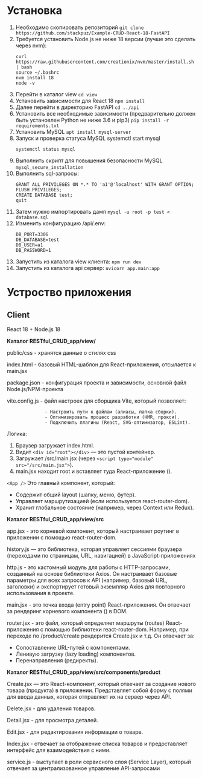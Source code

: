 # Установка #

1. Необходимо скопировать репозиторий ```git clone https://github.com/stackpuz/Example-CRUD-React-18-FastAPI```
2. Требуется установить Node.js не ниже 18 версии (лучше это сделать через nvm):
   ```apt install curl
   curl https://raw.githubusercontent.com/creationix/nvm/master/install.sh | bash
   source ~/.bashrc
   nvm install 18
   node -v
   ```
4. Перейти в каталог view ```cd view```
5. Установить зависимости для React 18 ```npm install```
6. Далее перейти в директорию FastAPI ```cd ../api```
7. Установить все необходимые зависимости (предварительно должен быть установлен Python не ниже 3.6 и pip3) ```pip install -r requirements.txt```
8. Установить MySQL ```apt install mysql-server```
9. Запуск и проверка статуса MySQL systemctl start mysql
   ```systemctl start mysql
   systemctl status mysql
   ```
10. Выполнить скрипт для повышения безопасности MySQL ```mysql_secure_installation```
11. Выполнить sql-запросы:
    ```CREATE USER 'new_user'@'localhost' IDENTIFIED BY '1';
    GRANT ALL PRIVILEGES ON *.* TO 'a1'@'localhost' WITH GRANT OPTION;
    FLUSH PRIVILEGES;
    CREATE DATABASE test;
    quit
    ```
12. Затем нужно импортировать дамп ```mysql -u root -p test < database.sql```
13. Изменить конфигурацию /api/.env:
    ```DB_HOST=localhost
    DB_PORT=3306
    DB_DATABASE=test
    DB_USER=a1
    DB_PASSWORD=1
    ```
14. Запустить из каталога view клиента:
    ```npm run dev```
15. Запустить из каталога api сервер:
    ```uvicorn app.main:app```

# Устроство приложения #
## Client ##
React 18 + Node.js 18

**Каталог RESTful_CRUD_app/view/**

public/css - хранятся данные о стилях css

index.html - базовый HTML-шаблон для React-приложения, отсылается к main.jsx

package.json - конфигурация проекта и зависимости, основной файл Node.js/NPM-проекта

vite.config.js - файл настроек для сборщика Vite, который позволяет:

                  - Настроить пути к файлам (алиасы, папка сборки).
                  - Оптимизировать процесс разработки (HMR, прокси).
                  - Подключить плагины (React, SVG-оптимизатор, ESLint).

Логика:
1. Браузер загружает index.html.
1. Видит ```<div id="root"></div>``` — это пустой контейнер.
1. Загружает /src/main.jsx (через ```<script type="module" src="/src/main.jsx">```).
1. main.jsx находит root и вставляет туда React-приложение (<App />).

```<App />```
Это главный компонент, который:

- Содержит общий layout (шапку, меню, футер).
- Управляет маршрутизацией (если используется react-router-dom).
- Хранит глобальное состояние (например, через Context или Redux).

**Каталог RESTful_CRUD_app/view/src**

app.jsx - это корневой компонент, который настраивает роутинг в приложении с помощью react-router-dom. 

history.js — это библиотека, которая управляет сессиями браузера (переходами по страницам, URL, навигацией) в JavaScript-приложениях

http.js - это кастомный модуль для работы с HTTP-запросами, созданный на основе библиотеки Axios. Он настраивает базовые параметры для всех запросов к API (например, базовый URL, заголовки) и экспортирует готовый экземпляр Axios для повторного использования в проекте.

main.jsx - это точка входа (entry point) React-приложения. Он отвечает за рендеринг корневого компонента (<App />) в DOM. 

router.jsx - это файл, который определяет маршруты (routes) React-приложения с помощью библиотеки react-router-dom. Например, при переходе по /product/create рендерится Create.jsx и т.д.
Он отвечает за:

- Сопоставление URL-путей с компонентами.
- Ленивую загрузку (lazy loading) компонентов.
- Перенаправления (редиректы).

**Каталог RESTful_CRUD_app/view/src/components/product**

Create.jsx — это React-компонент, который отвечает за создание нового товара (продукта) в приложении. Представляет собой форму с полями для ввода данных, которая отправляет их на сервер через API.

Delete.jsx - для удаления товаров.

Detail.jsx - для просмотра деталей.

Edit.jsx - для редактирования информации о товаре.

Index.jsx - отвечает за отображение списка товаров и предоставляет интерфейс для взаимодействия с ними. 

service.js - выступает в роли сервисного слоя (Service Layer), который отвечает за централизованное управление API-запросами
